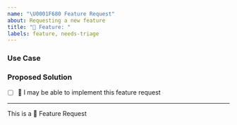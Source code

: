 ```yaml
---
name: "\U0001F680 Feature Request"
about: Requesting a new feature
title: "🚀 Feature: "
labels: feature, needs-triage
---
```


<!-- short description of the feature -->


### Use Case

<!-- why do you need this feature? -->


### Proposed Solution

<!-- Please include prototype/sketch/reference implementation: -->


* [ ] :wave: I may be able to implement this feature request

---

This is a :rocket: Feature Request